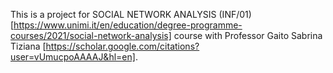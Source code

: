 This is a project for SOCIAL NETWORK ANALYSIS (INF/01) [https://www.unimi.it/en/education/degree-programme-courses/2021/social-network-analysis] course with Professor Gaito Sabrina Tiziana [https://scholar.google.com/citations?user=vUmucpoAAAAJ&hl=en].

